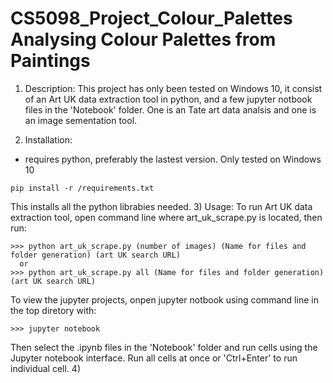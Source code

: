 # CS5098_Project_Colour_Palettes Analysing Colour Palettes from Paintings
1) Description:
This project has only been tested on Windows 10, it consist of an Art UK data extraction tool in python, and a few jupyter notbook files in the 'Notebook' folder. One is an Tate art data analsis and one is an image sementation tool. 

2) Installation:
- requires python, preferably the lastest version.
Only tested on Windows 10
```
pip install -r /requirements.txt
```
This installs all the python librabies needed.
3) Usage:
To run Art UK data extraction tool, open command line where art_uk_scrape.py is located, then run:
```
>>> python art_uk_scrape.py (number of images) (Name for files and folder generation) (art UK search URL)
  or
>>> python art_uk_scrape.py all (Name for files and folder generation) (art UK search URL)
```
To view the jupyter projects, onpen jupyter notbook using command line in the top diretory with:
```
>>> jupyter notebook
```
Then select the .ipynb files in the 'Notebook' folder and run cells using the Jupyter notebook interface. Run all cells at once or 'Ctrl+Enter' to run individual cell.
4)
